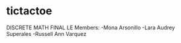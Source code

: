 # tictactoe
DISCRETE MATH FINAL LE
Members:
-Mona Arsonillo
-Lara Audrey Superales
-Russell Ann Varquez
